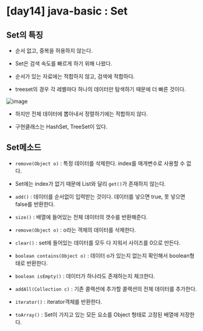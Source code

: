 # [day14] java-basic : Set

## Set의 특징

- 순서 없고, 중복을 허용하지 않는다.

- Set은 검색 속도를 빠르게 하기 위해 나왔다. 

- 순서가 있는 자료에는 적합하지 않고, 검색에 적합하다.

- treeset의 경우 각 레벨마다 하나의 데이터만 탐색하기 때문에 더 빠른 것이다. 

![image](https://user-images.githubusercontent.com/77392444/112424777-5d8c4d80-8d78-11eb-901e-d377b808089c.png)

- 하지만 전체 데이터에 뽑아내서 정렬하기에는 적합하지 않다.

- 구현클래스는 HashSet, TreeSet이 있다.

## Set메소드

- `remove(Object o)` : 특정 데이터를 삭제한다. index를 매개변수로 사용할 수 없다. 

- Set에는 index가 없기 때문에 List와 달리 `get()`가 존재하지 않는다.

- `add()` : 데이터를 순서없이 입력받는 것이다. 데이터를 넣으면 true, 못 넣으면 false를 반환한다. 

- `size()` : 배열에 들어있는 전체 데이터의 갯수를 반환해준다. 

- `remove(Object o)` : o라는 객체의 데이터를 삭제한다.

- `clear()` : set에 들어있는 데이터를 모두 다 지워서 사이즈를 0으로 만든다. 

- `boolean contains(Object o)` : 데이터 o가 있는지 없는지 확인해서 boolean형태로 반환한다.

- `boolean isEmpty()` : 데이터가 하나라도 존재하는지 체크한다. 

- `addAll(Collection c)` : 기존 콜렉션에 추가할 콜렉션의 전체 데이터를 추가한다. 

- `iterator()` : iterator객체를 반환한다. 

- `toArray()` : Set이 가지고 있는 모든 요소를 Object 형태로 고정된 배열에 저장한다.

